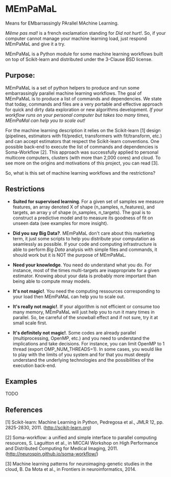 MEmPaMaL
========

Means for EMbarrassingly PArallel MAchine Learning.  

*Même pas mal!* is a french exclamation standing for *Did not hurt!*.
So, if your computer cannot manage your machine learning load, just
respond MEmPaMaL and give it a try.

MEmPaMaL is a Python module for some machine learning workflows built on top of
Scikit-learn and distributed under the 3-Clause BSD license.

Purpose:
--------

MEmPaMaL is a set of python helpers to produce and run some 
embarrassingly parallel machine learning workflows. The goal of
MEmPaMaL is to produce a list of commands and dependencies. We state
that today, commands and files are a very portable and effective
approach for quick and dirty data exploration or new algorithms
development. *If your workflow runs on your personal computer but takes
too many times, MEmPaMal can help you to scale out!*

For the machine learning description it relies on the Scikit-learn [1]
design (pipelines, estimators with fit/predict, transformers with
fit/transform, etc.) and can accept estimators that respect the
Scikit-learn conventions. One possible back-end to execute the list of
commands and dependencies is Soma-Workflow [2]. This approach was
successfully applied to personal multicore computers, clusters (with
more than 2,000 cores) and cloud. To see more on the origins and
motivations of this project, you can read [3].

So, what is this set of machine learning workflows and the restrictions?

Restrictions 
------------ 

- **Suited for supervised learning**. For a given set of samples we
measure features, an array denoted X of shape (n_samples, n_features),
and targets, an array y of shape (n_samples, n_targets). The goal is
to construct a predictive model and to measure its goodness of fit on
unseen data (see examples for more insight).

- **Did you say Big Data?**. MEmPaMaL don't care about this marketing
term, it just some scripts to help you distribute your computation as
seamlessly as possible. If your code and computing infrastructure is
able to perform *Big Data* analysis with simple files and commands, it
should work but it is NOT the purpose of MEmPaMaL.

- **Need your knowledge**. You need do understand what you do. For
instance, most of the times multi-targets are inappropriate for a
given estimator. Knowing about your data is probably more important 
than being able to compute mnay models.

- **It's not magic!**. You need the computing ressources corresponding
to your load then MEmPaMaL can help you to scale out.

- **It's really not magic!**. If your algorithm is not efficient or
consume too many memory, MEmPaMaL will just help you to run it many
times in parallel. So, be carreful of the snowball effect and if not
sure, try it at small scale first.

- **It's definitely not magic!**. Some codes are already parallel
(multiprocessing, OpenMP, etc.) and you need to understand the
implications and take decisions. For instance, you can limit OpenMP to
1 thread (export OMP_NUM_THREADS=1). In some cases, you would like to
play with the limits of you system and for that you must deeply
understand the underlying technologies and the possibilities of the
execution back-end.

Examples
--------

TODO

References
----------

[1] Scikit-learn: Machine Learning in Python, Pedregosa et al., JMLR
12, pp. 2825-2830, 2011. (http://scikit-learn.org)

[2] Soma-workflow: a unified and simple interface to parallel
computing resources, S. Laguitton et al., in MICCAI Workshop on High
Performance and Distributed Computing for Medical Imaging,
2011. (http://neurospin.github.io/soma-workflow/)

[3] Machine learning patterns for neuroimaging-genetic studies in the cloud,
B. Da Mota et al., in Frontiers in neuroinformatics, 2014.